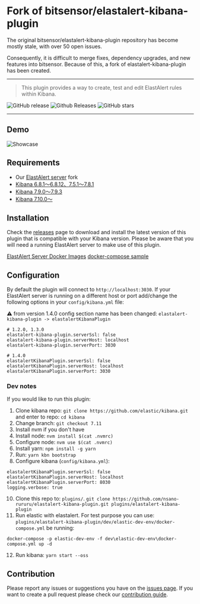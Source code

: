 # Fork of bitsensor/elastalert-kibana-plugin

The original bitsensor/elastalert-kibana-plugin repository has become mostly stale, with over 50 open issues. 

Consequently, it is difficult to merge fixes, dependency upgrades, and new features into bitsensor. Because of this, a fork of elastalert-kibana-plugin has been created.

---

> This plugin provides a way to create, test and edit ElastAlert rules within Kibana.

![GitHub release](https://img.shields.io/github/release/nsano-rururu/elastalert-kibana-plugin.svg)
![Github Releases](https://img.shields.io/github/downloads/nsano-rururu/elastalert-kibana-plugin/total.svg)
![GitHub stars](https://img.shields.io/github/stars/nsano-rururu/elastalert-kibana-plugin.svg?style=social&label=Stars)

---

## Demo
![Showcase](showcase.gif)
## Requirements
- Our [ElastAlert server](https://github.com/bitsensor/elastalert) fork
- [Kibana 6.8.1～6.8.12、7.5.1～7.8.1](https://github.com/nsano-rururu/elastalert-kibana-plugin/releases/tag/1.2.0)
- [Kibana 7.9.0～7.9.3](https://github.com/nsano-rururu/elastalert-kibana-plugin/releases/tag/1.3.0)
- [Kibana 7.10.0～](https://github.com/nsano-rururu/elastalert-kibana-plugin/releases/tag/1.4.0)

## Installation
Check the [releases](https://github.com/nsano-rururu/elastalert-kibana-plugin/releases) page to download and install the latest version of this plugin that is compatible with your Kibana version. Please be aware that you will need a running ElastAlert server to make use of this plugin.

[ElastAlert Server Docker Images](https://github.com/nsano-rururu/elastalert-kibana-plugin/wiki/ElastAlert-Server-Docker-Images)
[docker-compose sample](https://github.com/nsano-rururu/elastalert-kibana-plugin/wiki/docker-compose-sample)

## Configuration

By default the plugin will connect to `http://localhost:3030`. If your ElastAlert server is running on a different host or port add/change the following options in your `config/kibana.yml` file: 

⚠️ from version 1.4.0 config section name has been changed:
`elastalert-kibana-plugin -> elastalertKibanaPlugin`

```
# 1.2.0, 1.3.0
elastalert-kibana-plugin.serverSsl: false
elastalert-kibana-plugin.serverHost: localhost
elastalert-kibana-plugin.serverPort: 3030

# 1.4.0
elastalertKibanaPlugin.serverSsl: false
elastalertKibanaPlugin.serverHost: localhost
elastalertKibanaPlugin.serverPort: 3030
```
### Dev notes

If you would like to run this plugin:

1) Clone kibana repo: `git clone https://github.com/elastic/kibana.git` and enter to repo: `cd kibana`
2) Change branch: `git checkout 7.11`
3) Install nvm if you don't have
4) Install node: `nvm install $(cat .nvmrc)`
5) Configure node: `nvm use $(cat .nvmrc)`
6) Install yarn: `npm install -g yarn`
7) Run: `yarn kbn bootstrap`
8) Configure kibana (`config/kibana.yml`):

```
elastalertKibanaPlugin.serverSsl: false
elastalertKibanaPlugin.serverHost: localhost
elastalertKibanaPlugin.serverPort: 8030
logging.verbose: true
```

10) Clone this repo to: `plugins/`. `git clone https://github.com/nsano-rururu/elastalert-kibana-plugin.git plugins/elastalert-kibana-plugin`
11) Run elastic with elastalert. For test purpose you can use: `plugins/elastalert-kibana-plugin/dev/elastic-dev-env/docker-compose.yml` be running:

`docker-compose -p elastic-dev-env -f dev\elastic-dev-env\docker-compose.yml up -d`

12) Run kibana: `yarn start --oss`

## Contribution
Please report any issues or suggestions you have on the [issues page](https://github.com/nsano-rururu/elastalert-kibana-plugin/issues). If you want to create a pull request please check our [contribution guide](CONTRIBUTING.md).
